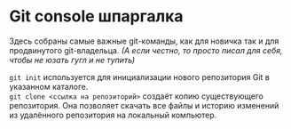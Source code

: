 # Git console шпаргалка

Здесь собраны самые важные git-команды, как для новичка так и для продвинутого git-владельца. 
_(А если честно, то просто писал для себя, чтобы не юзать гугл и не тупить)_


`git init` используется для инициализации нового репозитория Git в указанном каталоге.
<br />
`git clone <ссылка на репозиторий>` создаёт копию существующего репозитория. Она позволяет скачать все файлы и историю изменений из удалённого репозитория на локальный компьютер.
<br />